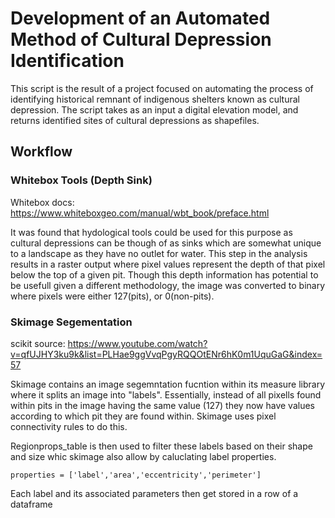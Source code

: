 # Development of an Automated Method of Cultural Depression Identification
This script is the result of a project focused on automating the process of identifying historical remnant of indigenous shelters known as cultural depression. The script takes as an input a digital elevation model, and returns identified sites of cultural depressions as shapefiles.

## Workflow
### Whitebox Tools (Depth Sink)
Whitebox docs: https://www.whiteboxgeo.com/manual/wbt_book/preface.html

It was found that hydological tools could be used for this purpose as cultural depressions can be though  of as sinks which are somewhat unique to a landscape as they have no outlet for water. This step in the analysis results in a raster output where pixel values represent the depth of that pixel below the top of a given pit. Though this depth information has potential to be usefull given a different methodology, the image was converted to binary where pixels were either 127(pits), or 0(non-pits).

### Skimage Segementation
scikit source: https://www.youtube.com/watch?v=qfUJHY3ku9k&list=PLHae9ggVvqPgyRQQOtENr6hK0m1UquGaG&index=57

Skimage contains an image segemntation fucntion within its measure library where it splits an image into "labels". Essentially, instead of all pixells found within pits in the image having the same value (127) they now have values according to which pit they are found within. Skimage uses pixel connectivity rules to do this.

Regionprops_table is then used to filter these labels based on their shape and size whic skimage also allow by caluclating label properties. 

`properties = ['label','area','eccentricity','perimeter']`

Each label and its associated parameters then get stored in a row of a dataframe 